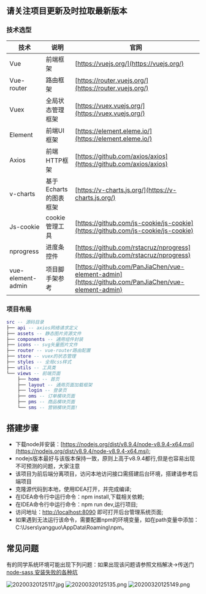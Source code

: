 ## 请关注项目更新及时拉取最新版本
### 技术选型

技术 | 说明 | 官网
----|----|----
Vue | 前端框架 | [https://vuejs.org/](https://vuejs.org/)
Vue-router | 路由框架 | [https://router.vuejs.org/](https://router.vuejs.org/)
Vuex | 全局状态管理框架 | [https://vuex.vuejs.org/](https://vuex.vuejs.org/)
Element | 前端UI框架 | [https://element.eleme.io/](https://element.eleme.io/)
Axios | 前端HTTP框架 | [https://github.com/axios/axios](https://github.com/axios/axios)
v-charts | 基于Echarts的图表框架 | [https://v-charts.js.org/](https://v-charts.js.org/)
Js-cookie | cookie管理工具 | [https://github.com/js-cookie/js-cookie](https://github.com/js-cookie/js-cookie)
nprogress | 进度条控件 | [https://github.com/rstacruz/nprogress](https://github.com/rstacruz/nprogress)
vue-element-admin | 项目脚手架参考 | [https://github.com/PanJiaChen/vue-element-admin](https://github.com/PanJiaChen/vue-element-admin)

### 项目布局

``` lua
src -- 源码目录
├── api -- axios网络请求定义
├── assets -- 静态图片资源文件
├── components -- 通用组件封装
├── icons -- svg矢量图片文件
├── router -- vue-router路由配置
├── store -- vuex的状态管理
├── styles -- 全局css样式
├── utils -- 工具类
└── views -- 前端页面
    ├── home -- 首页
    ├── layout -- 通用页面加载框架
    ├── login -- 登录页
    ├── oms -- 订单模块页面
    ├── pms -- 商品模块页面
    └── sms -- 营销模块页面!
```

## 搭建步骤
- 下载node并安装：[https://nodejs.org/dist/v8.9.4/node-v8.9.4-x64.msi](https://nodejs.org/dist/v8.9.4/node-v8.9.4-x64.msi);
- nodejs版本最好与该版本保持一致，原则上高于v8.9.4都行,但是也容易出现不可预测的问题，大家注意
- 该项目为前后端分离项目，访问本地访问接口需搭建后台环境，搭建请参考后端项目
- 克隆源代码到本地，使用IDEA打开，并完成编译;
- 在IDEA命令行中运行命令：npm install,下载相关依赖;
- 在IDEA命令行中运行命令：npm run dev,运行项目;
- 访问地址：[http://localhost:8090](http://localhost:8090) 即可打开后台管理系统页面;
- 如果遇到无法运行该命令，需要配置npm的环境变量，如在path变量中添加：C:\Users\yangguo\AppData\Roaming\npm。

## 常见问题
有的同学系统环境可能出现下列问题：如果出现该问题请参照文档解决->传送门[node-sass 安装失败的各种坑](https://blog.csdn.net/weixin_42406046/article/details/80604623)

![20200320125117.jpg](http://git.jiagouedu.com/java-vip/mall-admin-web/raw/master/documen/20200320125117.jpg)
![20200320125135.png](http://git.jiagouedu.com/java-vip/mall-admin-web/raw/master/documen/20200320125135.png)
![20200320125149.png](http://git.jiagouedu.com/java-vip/mall-admin-web/raw/master/documen/20200320125149.png)